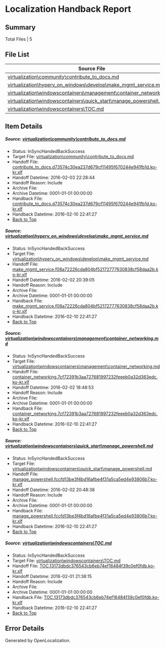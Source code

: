# <a name='report-top'></a> Localization Handback Report

## Summary
 Total Files | 5

## File List
 Source File | Status | Details 
 ----------- | ------ | ------- 
 [virtualization\community\contribute_to_docs.md](https://github.com/Microsoft/Virtualization-Documentation-Private/blob/952fcfcca9c9dc69aaeb2dd75aa157c42fad92a5/virtualization/community/contribute_to_docs.md) | InSyncHandedBackSuccess | [Details](#67d18363bb2da6496ff91bbda6dd57444c68597464)
 [virtualization\hyperv_on_windows\develop\make_mgmt_service.md](https://github.com/Microsoft/Virtualization-Documentation-Private/blob/36b4d5bd906d6cee501afa71db24657f558fc3c7/virtualization/hyperv_on_windows/develop/make_mgmt_service.md) | InSyncHandedBackSuccess | [Details](#ce98026a6ec670f3d743f28a12c8b974722b29aa81)
 [virtualization\windowscontainers\management\container_networking.md](https://github.com/Microsoft/Virtualization-Documentation-Private/blob/d34ad3d01e68f1f9c051a2b2480878cfbe43ba0b/virtualization/windowscontainers/management/container_networking.md) | InSyncHandedBackSuccess | [Details](#16af7f584a70679bf94f05714b9b832ed18739e3217)
 [virtualization\windowscontainers\quick_start\manage_powershell.md](https://github.com/Microsoft/Virtualization-Documentation-Private/blob/71bb79ebf64f0d34b0b2ee417d09097e8670e1bb/virtualization/windowscontainers/quick_start/manage_powershell.md) | InSyncHandedBackSuccess | [Details](#e813c7c1c9a04e812f0ce51171a4ba7dd6a03bfb240)
 [virtualization\windowscontainers\TOC.md](https://github.com/Microsoft/Virtualization-Documentation-Private/blob/5edadc5f0205abc2417eadb9eb963695fee3a3b9/virtualization/windowscontainers/TOC.md) | InSyncHandedBackSuccess | [Details](#5cf886a8a3bf4b3acd7c43002d0e1e8286c82971284)

## Item Details
##### <a name='67d18363bb2da6496ff91bbda6dd57444c68597464'></a> Source: [virtualization\community\contribute_to_docs.md](https://github.com/Microsoft/Virtualization-Documentation-Private/blob/952fcfcca9c9dc69aaeb2dd75aa157c42fad92a5/virtualization/community/contribute_to_docs.md)
* Status: InSyncHandedBackSuccess
* Target File: [virtualization\community\contribute_to_docs.md](https://github.com/Microsoft/Virtualization-Documentation-Private.ko-kr/blob/d5092d802f7ca1117af7e7b666acdc1b7033a20b/virtualization/community/contribute_to_docs.md)
* Handoff File: [contribute_to_docs.d73574c30ea237d679cf11495f670244e941fb1d.ko-kr.xlf](https://github.com/Microsoft/Virtualization-Documentation-Private.handoff/blob/8ebf8c8b3cd51d0bd8f63c2c99cfba898c58d4ae/ol-handoff/Microsoft/Virtualization-Documentation-Private.ko-kr/live/contribute_to_docs.d73574c30ea237d679cf11495f670244e941fb1d.ko-kr.xlf)
* Handoff Datetime: 2016-02-03 22:28:44
* Handoff Reason: Include
* Archive File: 
* Archive Datetime: 0001-01-01 00:00:00
* Handback File: [contribute_to_docs.d73574c30ea237d679cf11495f670244e941fb1d.ko-kr.xlf](https://github.com/Microsoft/Virtualization-Documentation-Private.handback/blob/cb516f68ef04f773e5de577d4b428f1fc182491c/ol-handback/Microsoft/Virtualization-Documentation-Private.ko-kr/live/contribute_to_docs.d73574c30ea237d679cf11495f670244e941fb1d.ko-kr.xlf)
* Handback Datetime: 2016-02-10 22:41:27
* [Back to Top](#report-top)

##### <a name='ce98026a6ec670f3d743f28a12c8b974722b29aa81'></a> Source: [virtualization\hyperv_on_windows\develop\make_mgmt_service.md](https://github.com/Microsoft/Virtualization-Documentation-Private/blob/36b4d5bd906d6cee501afa71db24657f558fc3c7/virtualization/hyperv_on_windows/develop/make_mgmt_service.md)
* Status: InSyncHandedBackSuccess
* Target File: [virtualization\hyperv_on_windows\develop\make_mgmt_service.md](https://github.com/Microsoft/Virtualization-Documentation-Private.ko-kr/blob/d5092d802f7ca1117af7e7b666acdc1b7033a20b/virtualization/hyperv_on_windows/develop/make_mgmt_service.md)
* Handoff File: [make_mgmt_service.f08a72226cda804bf52172777630838cf58daa2b.ko-kr.xlf](https://github.com/Microsoft/Virtualization-Documentation-Private.handoff/blob/987c1d2a5496cc19fb77c24ec2e53d707f46e7ec/ol-handoff/Microsoft/Virtualization-Documentation-Private.ko-kr/live/make_mgmt_service.f08a72226cda804bf52172777630838cf58daa2b.ko-kr.xlf)
* Handoff Datetime: 2016-02-02 20:39:05
* Handoff Reason: Include
* Archive File: 
* Archive Datetime: 0001-01-01 00:00:00
* Handback File: [make_mgmt_service.f08a72226cda804bf52172777630838cf58daa2b.ko-kr.xlf](https://github.com/Microsoft/Virtualization-Documentation-Private.handback/blob/cb516f68ef04f773e5de577d4b428f1fc182491c/ol-handback/Microsoft/Virtualization-Documentation-Private.ko-kr/live/make_mgmt_service.f08a72226cda804bf52172777630838cf58daa2b.ko-kr.xlf)
* Handback Datetime: 2016-02-10 22:41:27
* [Back to Top](#report-top)

##### <a name='16af7f584a70679bf94f05714b9b832ed18739e3217'></a> Source: [virtualization\windowscontainers\management\container_networking.md](https://github.com/Microsoft/Virtualization-Documentation-Private/blob/d34ad3d01e68f1f9c051a2b2480878cfbe43ba0b/virtualization/windowscontainers/management/container_networking.md)
* Status: InSyncHandedBackSuccess
* Target File: [virtualization\windowscontainers\management\container_networking.md](https://github.com/Microsoft/Virtualization-Documentation-Private.ko-kr/blob/d5092d802f7ca1117af7e7b666acdc1b7033a20b/virtualization/windowscontainers/management/container_networking.md)
* Handoff File: [container_networking.7cf72391b3aa727681997232feeeb0a32d363edc.ko-kr.xlf](https://github.com/Microsoft/Virtualization-Documentation-Private.handoff/blob/c5e18820ea13b57c40f2ab2e5e31d2f0b9d50bb2/ol-handoff/Microsoft/Virtualization-Documentation-Private.ko-kr/live/container_networking.7cf72391b3aa727681997232feeeb0a32d363edc.ko-kr.xlf)
* Handoff Datetime: 2016-02-02 18:48:53
* Handoff Reason: Include
* Archive File: 
* Archive Datetime: 0001-01-01 00:00:00
* Handback File: [container_networking.7cf72391b3aa727681997232feeeb0a32d363edc.ko-kr.xlf](https://github.com/Microsoft/Virtualization-Documentation-Private.handback/blob/cb516f68ef04f773e5de577d4b428f1fc182491c/ol-handback/Microsoft/Virtualization-Documentation-Private.ko-kr/live/container_networking.7cf72391b3aa727681997232feeeb0a32d363edc.ko-kr.xlf)
* Handback Datetime: 2016-02-10 22:41:27
* [Back to Top](#report-top)

##### <a name='e813c7c1c9a04e812f0ce51171a4ba7dd6a03bfb240'></a> Source: [virtualization\windowscontainers\quick_start\manage_powershell.md](https://github.com/Microsoft/Virtualization-Documentation-Private/blob/71bb79ebf64f0d34b0b2ee417d09097e8670e1bb/virtualization/windowscontainers/quick_start/manage_powershell.md)
* Status: InSyncHandedBackSuccess
* Target File: [virtualization\windowscontainers\quick_start\manage_powershell.md](https://github.com/Microsoft/Virtualization-Documentation-Private.ko-kr/blob/d5092d802f7ca1117af7e7b666acdc1b7033a20b/virtualization/windowscontainers/quick_start/manage_powershell.md)
* Handoff File: [manage_powershell.fccfd13be3f4bd16afbe4f31a5ca5ed4e93806b7.ko-kr.xlf](https://github.com/Microsoft/Virtualization-Documentation-Private.handoff/blob/39bc19c541477882843bb80bd4a0d9b0d7e1d33f/ol-handoff/Microsoft/Virtualization-Documentation-Private.ko-kr/live/manage_powershell.fccfd13be3f4bd16afbe4f31a5ca5ed4e93806b7.ko-kr.xlf)
* Handoff Datetime: 2016-02-02 20:48:38
* Handoff Reason: Include
* Archive File: 
* Archive Datetime: 0001-01-01 00:00:00
* Handback File: [manage_powershell.fccfd13be3f4bd16afbe4f31a5ca5ed4e93806b7.ko-kr.xlf](https://github.com/Microsoft/Virtualization-Documentation-Private.handback/blob/cb516f68ef04f773e5de577d4b428f1fc182491c/ol-handback/Microsoft/Virtualization-Documentation-Private.ko-kr/live/manage_powershell.fccfd13be3f4bd16afbe4f31a5ca5ed4e93806b7.ko-kr.xlf)
* Handback Datetime: 2016-02-10 22:41:27
* [Back to Top](#report-top)

##### <a name='5cf886a8a3bf4b3acd7c43002d0e1e8286c82971284'></a> Source: [virtualization\windowscontainers\TOC.md](https://github.com/Microsoft/Virtualization-Documentation-Private/blob/5edadc5f0205abc2417eadb9eb963695fee3a3b9/virtualization/windowscontainers/TOC.md)
* Status: InSyncHandedBackSuccess
* Target File: [virtualization\windowscontainers\TOC.md](https://github.com/Microsoft/Virtualization-Documentation-Private.ko-kr/blob/d5092d802f7ca1117af7e7b666acdc1b7033a20b/virtualization/windowscontainers/TOC.md)
* Handoff File: [TOC.13173dbdc376543cb6eb74ef16484f39c0ef0fdb.ko-kr.xlf](https://github.com/Microsoft/Virtualization-Documentation-Private.handoff/blob/50b8e03bbf07a0b831b8fde5b7012a261dd0b2d3/ol-handoff/Microsoft/Virtualization-Documentation-Private.ko-kr/live/TOC.13173dbdc376543cb6eb74ef16484f39c0ef0fdb.ko-kr.xlf)
* Handoff Datetime: 2016-02-01 21:38:15
* Handoff Reason: Include
* Archive File: 
* Archive Datetime: 0001-01-01 00:00:00
* Handback File: [TOC.13173dbdc376543cb6eb74ef16484f39c0ef0fdb.ko-kr.xlf](https://github.com/Microsoft/Virtualization-Documentation-Private.handback/blob/cb516f68ef04f773e5de577d4b428f1fc182491c/ol-handback/Microsoft/Virtualization-Documentation-Private.ko-kr/live/TOC.13173dbdc376543cb6eb74ef16484f39c0ef0fdb.ko-kr.xlf)
* Handback Datetime: 2016-02-10 22:41:27
* [Back to Top](#report-top)


## Error Details

Generated by OpenLocalization.
